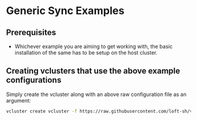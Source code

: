 # Generic Sync Examples

## Prerequisites

* Whichever example you are aiming to get working with, the basic installation of the same has to be setup on the host cluster.

## Creating vclusters that use the above example configurations

Simply create the vcluster along with an above raw configuration file as an argument:

```bash
vcluster create vcluster -f https://raw.githubusercontent.com/loft-sh/vcluster/main/generic-sync-examples/knative/config.yaml
```
